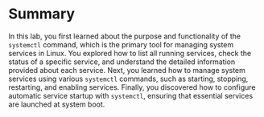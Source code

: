 # Summary

In this lab, you first learned about the purpose and functionality of the `systemctl` command, which is the primary tool for managing system services in Linux. You explored how to list all running services, check the status of a specific service, and understand the detailed information provided about each service. Next, you learned how to manage system services using various `systemctl` commands, such as starting, stopping, restarting, and enabling services. Finally, you discovered how to configure automatic service startup with `systemctl`, ensuring that essential services are launched at system boot.
